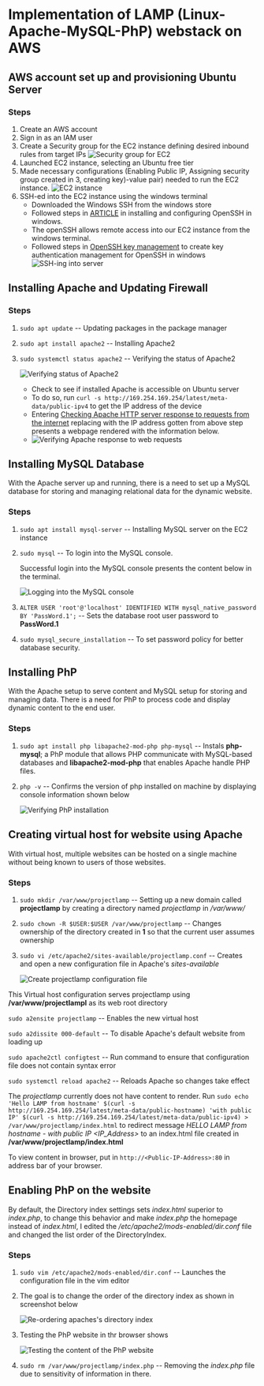 #  Implementation of LAMP (Linux-Apache-MySQL-PhP) webstack on AWS

## AWS account set up and provisioning Ubuntu Server

### Steps

1. Create an AWS account
2. Sign in as an IAM user
3. Create a Security group for the EC2 instance defining desired inbound rules from target IPs
     ![Security group for EC2](./images/security-group.png)
4. Launched EC2 instance, selecting an Ubuntu free tier
5. Made necessary configurations (Enabling Public IP, Assigning security group created in 3, creating key)-value pair) needed to run the EC2 instance.
    ![EC2 instance](./images/EC2-instance.png)
6. SSH-ed into the EC2 instance using the windows terminal
    - Downloaded the Windows SSH from the windows store
    - Followed steps in [ARTICLE](https://learn.microsoft.com/en-us/windows-server/administration/openssh/openssh_install_firstuse?source=recommendations&tabs=powershell) in installing and configuring OpenSSH in windows.
    - The openSSH allows remote access into our EC2 instance from the windows terminal.
    - Followed steps in [OpenSSH key management](https://learn.microsoft.com/en-us/windows-server/administration/openssh/openssh_keymanagement) to create key authentication management for OpenSSH in windows
    ![SSH-ing into server](./images/SSH-via-windows-terminal.png)

## Installing Apache and Updating Firewall

### Steps

1. `sudo apt update` -- Updating packages in the package manager

2. `sudo apt install apache2` -- Installing Apache2

3. `sudo systemctl status apache2` -- Verifying the status of Apache2

    ![Verifying status of Apache2](./images/apache2-running.png)

    - Check to see if installed Apache is accessible on Ubuntu server
    - To do so, run `curl -s http://169.254.169.254/latest/meta-data/public-ipv4` to get the IP address of the device
    - Entering [Checking Apache HTTP server response to requests from the internet](http://<Public-IP-Address>:80) replacing <Public-IP-Address> with the IP address gotten from above step presents a webpage rendered with the information below.
    - ![Verifying Apache response to web requests](./images/Apache-response-to-web-requests.png)
    

## Installing MySQL Database
With the Apache server up and running, there is a need to set up a MySQL database for storing and managing relational data for the dynamic website.

### Steps

1. `sudo apt install mysql-server` -- Installing MySQL server on the EC2 instance

2. `sudo mysql` -- To login into the MySQL console.

    Successful login into the MySQL console presents the content below in the terminal.

    ![Logging into the MySQL console](./images/logging-into-mysql-console.png)
3. `ALTER USER 'root'@'localhost' IDENTIFIED WITH mysql_native_password BY 'PassWord.1';` -- Sets the database root user password to **PassWord.1** 

4. `sudo mysql_secure_installation` -- To set password policy for better database security.


## Installing PhP
With the Apache setup to serve content and MySQL setup for storing and managing data. There is a need for PhP to process code and display dynamic content to the end user.

### Steps

1. `sudo apt install php libapache2-mod-php php-mysql` -- Instals **php-mysql**; a PhP module that allows PHP communicate with MySQL-based databases and **libapache2-mod-php** that enables Apache handle PHP files.

2. `php -v` -- Confirms the version of php installed on machine by displaying console information shown below

    ![Verifying PhP installation](./images/verify-php-installation.png)


## Creating virtual host for website using Apache
With virtual host, multiple websites can be hosted on a single machine without being known to users of those websites.

### Steps

1. `sudo mkdir /var/www/projectlamp` -- Setting up a new domain called **projectlamp** by creating a directory named *projectlamp* in */var/www/*

2. `sudo chown -R $USER:$USER /var/www/projectlamp` -- Changes ownership of the directory created in **1** so that the current user assumes ownership

3. `sudo vi /etc/apache2/sites-available/projectlamp.conf` -- Creates and open a new configuration file in Apache's *sites-available*

    ![Create projectlamp configuration file](./images/configure-projectlamp.png)

This Virtual host configuration serves projectlamp using **/var/www/projectlampl** as its web root directory

`sudo a2ensite projectlamp` -- Enables the new virtual host

`sudo a2dissite 000-default` -- To disable Apache's default website from loading up 

`sudo apache2ctl configtest` -- Run command to ensure that configuration file does not contain syntax error

`sudo systemctl reload apache2` -- Reloads Apache so changes take effect

The *projectlamp* currently does not have content to render.
Run `sudo echo 'Hello LAMP from hostname' $(curl -s http://169.254.169.254/latest/meta-data/public-hostname) 'with public IP' $(curl -s http://169.254.169.254/latest/meta-data/public-ipv4) > /var/www/projectlamp/index.html` to redirect message *HELLO LAMP from hostname - <hostname> with public IP <IP_Address>* to an index.html file created in **/var/www/projectlamp/index.html**

To view content in browser, put in `http://<Public-IP-Address>:80` in address bar of your browser.


## Enabling PhP on the website
By default, the Directory index settings sets *index.html* superior to *index.php*, to change this behavior and make *index.php* the homepage instead of *index.html*, I edited the */etc/apache2/mods-enabled/dir.conf* file and changed the list order of the DirectoryIndex.

### Steps

1. `sudo vim /etc/apache2/mods-enabled/dir.conf` -- Launches the configuration file in the vim editor

2. The goal is to change the order of the directory index as shown in screenshot below

    ![Re-ordering apaches's directory index](./images/Changing-directory-index-of-apache.png)

3. Testing the PhP website in thr browser shows

    ![Testing the content of the PhP website](./images/Testing-PhP-website.png)

4. `sudo rm /var/www/projectlamp/index.php` -- Removing the *index.php* file due to sensitivity of information in there.
